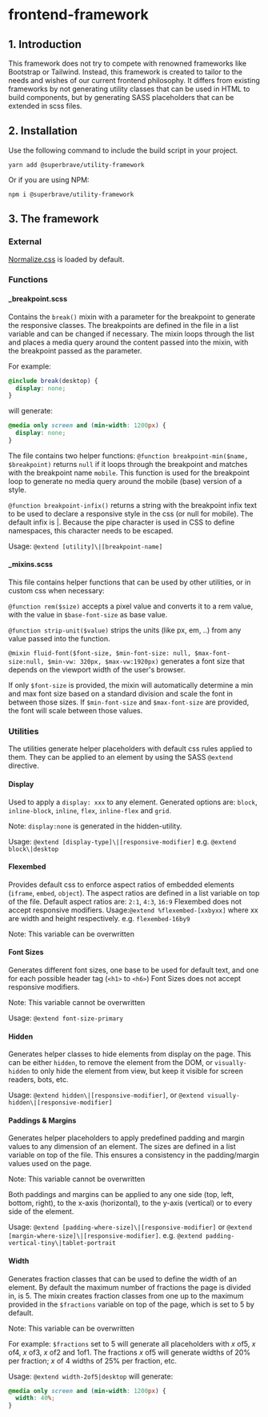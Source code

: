 # frontend-framework

## 1. Introduction

This framework does not try to compete with renowned frameworks like Bootstrap or Tailwind. Instead, this framework is created to tailor to the needs and wishes of our current frontend philosophy. It differs from existing frameworks by not generating utility classes that can be used in HTML to build components, but by generating SASS placeholders that can be extended in scss files.

## 2. Installation

Use the following command to include the build script in your project.

```
yarn add @superbrave/utility-framework
```

Or if you are using NPM:

```
npm i @superbrave/utility-framework
```

## 3. The framework

### External

[Normalize.css](https://necolas.github.io/normalize.css/) is loaded by default.

### Functions

#### \_breakpoint.scss

Contains the `break()` mixin with a parameter for the breakpoint to generate the responsive classes. The breakpoints are defined in the file in a list variable and can be changed if necessary.
The mixin loops through the list and places a media query around the content passed into the mixin, with the breakpoint passed as the parameter.

For example:

```scss
@include break(desktop) {
  display: none;
}
```

will generate:

```scss
@media only screen and (min-width: 1200px) {
  display: none;
}
```

The file contains two helper functions:
`@function breakpoint-min($name, $breakpoint)` returns `null` if it loops through the breakpoint and matches with the breakpoint name `mobile`. This function is used for the breakpoint loop to generate no media query around the mobile (base) version of a style.

`@function breakpoint-infix()` returns a string with the breakpoint infix text to be used to declare a responsive style in the css (or null for mobile).
The default infix is \|. Because the pipe character is used in CSS to define namespaces, this character needs to be escaped.

Usage: `@extend [utility]\|[breakpoint-name]`

#### \_mixins.scss

This file contains helper functions that can be used by other utilities, or in custom css when necessary:

`@function rem($size)` accepts a pixel value and converts it to a rem value, with the value in `$base-font-size` as base value.

`@function strip-unit($value)` strips the units (like px, em, ..) from any value passed into the function.

`@mixin fluid-font($font-size, $min-font-size: null, $max-font-size:null, $min-vw: 320px, $max-vw:1920px)` generates a font size that depends on the viewport width of the user's browser.

If only `$font-size` is provided, the mixin will automatically determine a min and max font size based on a standard division and scale the font in between those sizes.
If `$min-font-size` and `$max-font-size` are provided, the font will scale between those values.

### Utilities

The utilities generate helper placeholders with default css rules applied to them. They can be applied to an element by using the SASS `@extend` directive.


#### Display

Used to apply a `display: xxx` to any element. Generated options are: `block`, `inline-block`, `inline`, `flex`, `inline-flex` and `grid`.

Note: `display:none` is generated in the hidden-utility.

Usage: `@extend [display-type]\|[responsive-modifier]` e.g. `@extend block\|desktop`

#### Flexembed

Provides default css to enforce aspect ratios of embedded elements (`iframe`, `embed`, `object`). The aspect ratios are defined in a list variable on top of the file. Default aspect ratios are: `2:1`, `4:3`, `16:9`
Flexembed does not accept responsive modifiers.
Usage:`@extend %flexembed-[xxbyxx]` where xx are width and height respectively. e.g. `flexembed-16by9`

Note: This variable can be overwritten

#### Font Sizes

Generates different font sizes, one base to be used for default text, and one for each possible header tag (`<h1>` to `<h6>`)
Font Sizes does not accept responsive modifiers.

Note: This variable cannot be overwritten

Usage: `@extend font-size-primary`

#### Hidden

Generates helper classes to hide elements from display on the page. This can be either `hidden`, to remove the element from the DOM, or `visually-hidden` to only hide the element from view, but keep it visible for screen readers, bots, etc.

Usage: `@extend hidden\|[responsive-modifier]`, or `@extend visually-hidden\|[responsive-modifier]`

#### Paddings & Margins

Generates helper placeholders to apply predefined padding and margin values to any dimension of an element. The sizes are defined in a list variable on top of the file. This ensures a consistency in the padding/margin values used on the page.

Note: This variable cannot be overwritten

Both paddings and margins can be applied to any one side (top, left, bottom, right), to the x-axis (horizontal), to the y-axis (vertical) or to every side of the element.

Usage: `@extend [padding-where-size]\|[responsive-modifier]` or `@extend [margin-where-size]\|[responsive-modifier]`. e.g. `@extend padding-vertical-tiny\|tablet-portrait`

#### Width

Generates fraction classes that can be used to define the width of an element. By default the maximum number of fractions the page is divided in, is 5.
The mixin creates fraction classes from one up to the maximum provided in the `$fractions` variable on top of the page, which is set to 5 by default.

Note: This variable can be overwritten

For example: `$fractions` set to 5 will generate all placeholders with _x_ of5, _x_ of4, _x_ of3, _x_ of2 and 1of1.
The fractions _x_ of5 will generate widths of 20% per fraction; _x_ of 4 widths of 25% per fraction, etc.

Usage: `@extend width-2of5|desktop` will generate:

```scss
@media only screen and (min-width: 1200px) {
  width: 40%;
}
```
